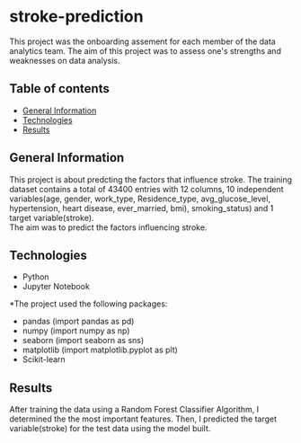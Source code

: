 # stroke-prediction
This project was the onboarding assement for each member of the data analytics team. The aim of this project was to assess one's strengths and weaknesses on data analysis.

## Table of contents
* [General Information](#General-information)
* [Technologies](#technologies)
* [Results](#results)

## General Information
This project is about predcting the factors that influence stroke. The training dataset contains a total of 43400 entries with 12 columns, 10 independent variables(age, gender, work_type, Residence_type, avg_glucose_level, hypertension, heart disease, ever_married, bmi), smoking_status) and 1 target variable(stroke).  
The aim was to predict the factors influencing stroke.

## Technologies
* Python 
* Jupyter Notebook

*The project used the following packages:
* pandas (import pandas as pd)
* numpy (import numpy as np)
* seaborn (import seaborn as sns)
* matplotlib (import matplotlib.pyplot as plt)
* Scikit-learn

## Results
After training the data using a Random Forest Classifier Algorithm, I determined the the most important features. Then, I predicted the target variable(stroke) for the test data using the model built.
